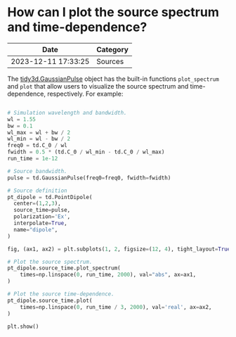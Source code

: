 # How can I plot the source spectrum and time-dependence?

| Date       | Category    |
|------------|-------------|
| 2023-12-11 17:33:25 | Sources |


The [tidy3d.GaussianPulse](https://docs.flexcompute.com/projects/tidy3d/en/latest/_autosummary/tidy3d.GaussianPulse.html) object has the built-in functions `plot_spectrum` and `plot` that allow users to visualize the source spectrum and time-dependence, respectively. For example:



```python

# Simulation wavelength and bandwidth.
wl = 1.55
bw = 0.1
wl_max = wl + bw / 2
wl_min = wl - bw / 2
freq0 = td.C_0 / wl
fwidth = 0.5 * (td.C_0 / wl_min - td.C_0 / wl_max)
run_time = 1e-12

# Source bandwidth.
pulse = td.GaussianPulse(freq0=freq0, fwidth=fwidth)

# Source definition
pt_dipole = td.PointDipole(
  center=(1,2,3),
  source_time=pulse,
  polarization='Ex',
  interpolate=True,
  name="dipole",
)

fig, (ax1, ax2) = plt.subplots(1, 2, figsize=(12, 4), tight_layout=True)

# Plot the source spectrum.
pt_dipole.source_time.plot_spectrum(
    times=np.linspace(0, run_time, 2000), val="abs", ax=ax1,
)

# Plot the source time-dependence.
pt_dipole.source_time.plot(
    times=np.linspace(0, run_time / 3, 2000), val='real', ax=ax2,
)

plt.show()

```

